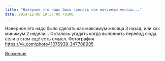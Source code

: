 ```yaml
---
title: "Наверное это надо было сделать как максимум месяца..."
date: 2014-12-06 19:37:00 +0300
---
```


Наверное это надо было сделать как максимум месяца 3 назад, или как минимум 2 недели...  Осталось угадать когда выполнить перевод сюда, если в этом ещё есть смысл.
Фотография
https://vk.com/photo41076938_347788985

[Вложение](https://vk.com/photo41076938_347788985)
